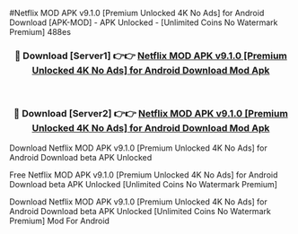 #Netflix MOD APK v9.1.0 [Premium Unlocked 4K No Ads] for Android Download [APK-MOD] - APK Unlocked - [Unlimited Coins No Watermark Premium] 488es



<div align="center">

<h3>🔴 Download [Server1] 👉👉 <a href="https://momento.my/?title=Netflix_MOD_APK_v9.1.0_[Premium_Unlocked_4K_No_Ads]_for_Android_Download">Netflix MOD APK v9.1.0 [Premium Unlocked 4K No Ads] for Android Download Mod Apk</a></h3><br>

<h3>🔴 Download [Server2] 👉👉 <a href="https://momento.my/?title=Netflix_MOD_APK_v9.1.0_[Premium_Unlocked_4K_No_Ads]_for_Android_Download">Netflix MOD APK v9.1.0 [Premium Unlocked 4K No Ads] for Android Download Mod Apk</a></h3>
</div>



Download Netflix MOD APK v9.1.0 [Premium Unlocked 4K No Ads] for Android Download beta APK Unlocked

Free Netflix MOD APK v9.1.0 [Premium Unlocked 4K No Ads] for Android Download beta APK Unlocked [Unlimited Coins No Watermark Premium]

Download Netflix MOD APK v9.1.0 [Premium Unlocked 4K No Ads] for Android Download beta APK Unlocked [Unlimited Coins No Watermark Premium] Mod For Android
